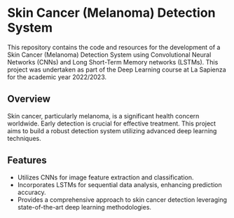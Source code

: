 # Skin Cancer (Melanoma) Detection System

This repository contains the code and resources for the development of a Skin Cancer (Melanoma) Detection System using Convolutional Neural Networks (CNNs) and Long Short-Term Memory networks (LSTMs). 
This project was undertaken as part of the Deep Learning course at La Sapienza for the academic year 2022/2023.

## Overview

Skin cancer, particularly melanoma, is a significant health concern worldwide. Early detection is crucial for effective treatment. This project aims to build a robust detection system utilizing advanced deep learning techniques.

## Features

- Utilizes CNNs for image feature extraction and classification.
- Incorporates LSTMs for sequential data analysis, enhancing prediction accuracy.
- Provides a comprehensive approach to skin cancer detection leveraging state-of-the-art deep learning methodologies.
